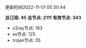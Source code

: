更新时间2022-11-01 05:30:44

**总订阅: 45**
**总节点: 2111**
**有效节点: 343**
- v2ray节点: 163
- ss节点: 125
- trojan节点: 55
